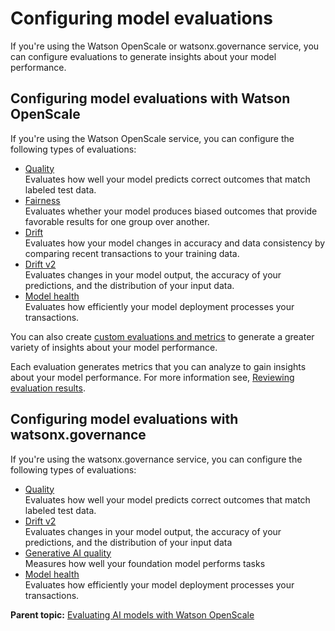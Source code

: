 # Configuring model evaluations

If you're using the Watson OpenScale or watsonx.governance service, you can configure evaluations to generate insights about your model performance.

## Configuring model evaluations with Watson OpenScale

If you're using the Watson OpenScale service, you can configure the following types of evaluations:

  * [Quality](wos-monitor-accuracy.html)  
Evaluates how well your model predicts correct outcomes that match labeled test data.
  * [Fairness](wos-monitor-fairness.html)  
Evaluates whether your model produces biased outcomes that provide favorable results for one group over another.
  * [Drift](wos-monitor-drift.html)  
Evaluates how your model changes in accuracy and data consistency by comparing recent transactions to your training data.
  * [Drift v2](wos-driftv2-config.html)  
Evaluates changes in your model output, the accuracy of your predictions, and the distribution of your input data.
  * [Model health](wos-model-health-metrics.html)  
Evaluates how efficiently your model deployment processes your transactions.



You can also create [custom evaluations and metrics](wos-custom-metrics.html) to generate a greater variety of insights about your model performance.

Each evaluation generates metrics that you can analyze to gain insights about your model performance. For more information see, [Reviewing evaluation results](wos-insight-timechart.html).

## Configuring model evaluations with watsonx.governance

If you're using the watsonx.governance service, you can configure the following types of evaluations:

  * [Quality](wos-monitor-accuracy.html)  
Evaluates how well your model predicts correct outcomes that match labeled test data.
  * [Drift v2](wos-driftv2-config.html)  
Evaluates changes in your model output, the accuracy of your predictions, and the distribution of your input data
  * [Generative AI quality](wos-monitor-gen-quality.html)  
Measures how well your foundation model performs tasks
  * [Model health](wos-model-health-metrics.html)  
Evaluates how efficiently your model deployment processes your transactions.



**Parent topic:** [Evaluating AI models with Watson OpenScale](getting-started.html)
